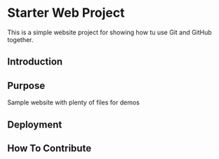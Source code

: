 # Starter Web Project

This is a simple website project for
showing how tu use Git and GitHub together.

## Introduction

## Purpose

Sample website with plenty of files for demos

## Deployment

## How To Contribute